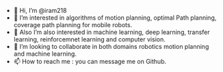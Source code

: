 - 👋 Hi, I’m @iram218
- 👀 I’m interested in algorithms of motion planning,  optimal Path planning, coverage path planning for mobile robots.
- 🌱 Also I’m also interested in machine learning, deep learning, transfer learning, reinforcemnet learning and computer vision. 
- 💞️ I’m looking to collaborate in both domains robotics motion planning and machine learning.
- 📫 How to reach me : you can message me on Github.

<!---
iram218/iram218 is a ✨ special ✨ repository because its `README.md` (this file) appears on your GitHub profile.
You can click the Preview link to take a look at your changes.
--->
